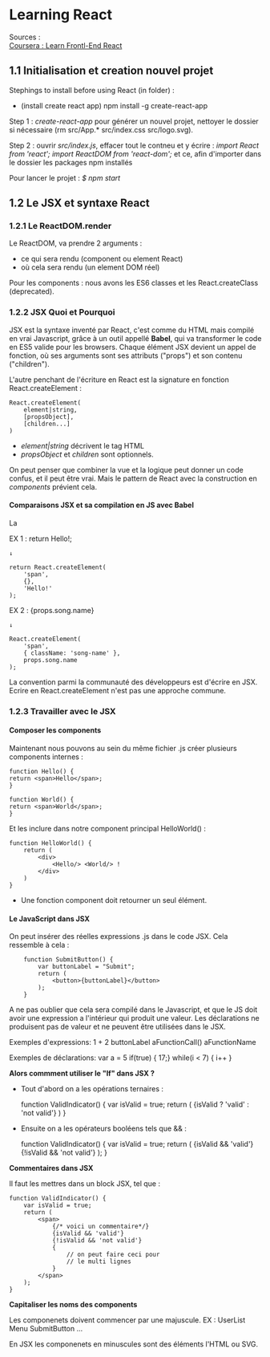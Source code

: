 # Learning React 

Sources :  
[Coursera : Learn Frontl-End React](https://www.coursera.org/learn/front-end-react/)

## 1.1 Initialisation et creation nouvel projet

Stephings to install before using React (in folder) : 
-  (install create react app) npm install -g create-react-app

Step 1 : *create-react-app <name-app>* pour générer un nouvel projet, nettoyer le dossier si nécessaire (rm src/App.* src/index.css src/logo.svg).

Step 2 : ouvrir *src/index.js*, effacer tout le contneu et y écrire :
*import React from 'react';*
*import ReactDOM from 'react-dom';*
et ce, afin d'importer dans le dossier les packages npm installés

Pour lancer le projet : *$ npm start*

## 1.2 Le JSX et syntaxe React

### 1.2.1 Le ReactDOM.render 

Le ReactDOM, va prendre 2 arguments : 
- ce qui sera rendu (component ou element React)
- où cela sera rendu (un element DOM réel)

Pour les components : nous avons les ES6 classes et les React.createClass (deprecated).

### 1.2.2 JSX Quoi et Pourquoi 

JSX est la syntaxe inventé par React, c'est comme du HTML mais compilé en vrai Javascript, grâce à un outil appellé **Babel**, qui va transformer le code en ES5 valide pour les browsers. 
Chaque élément JSX devient un appel de fonction, où ses arguments sont ses attributs ("props") et son contenu ("children").

L'autre penchant de l'écriture en React est la signature en fonction React.createElement :

    React.createElement(
        element|string,
        [propsObject],
        [children...]
    )

- *element|string* décrivent le tag HTML
- *propsObject* et *children* sont optionnels.

On peut penser que combiner la vue et la logique peut donner un code confus, et il peut être vrai. 
Mais le pattern de React avec la construction en *components* prévient cela. 


#### Comparaisons JSX et sa compilation en JS avec Babel 

La 

EX 1 :
    return <span>Hello!</span>;   
    
    ↓

    return React.createElement(
        'span',
        {},
        'Hello!'
    );

EX 2 : 
    <span className='song-name'>
        {props.song.name}
    </span>

    ↓ 

    React.createElement(
        'span',
        { className: 'song-name' },
        props.song.name
    );


La convention parmi la communauté des développeurs est d'écrire en JSX. Ecrire en React.createElement n'est pas une approche commune. 

### 1.2.3 Travailler avec le JSX 

#### Composer les components 

Maintenant nous pouvons au sein du même fichier .js créer plusieurs components internes : 

    function Hello() {
    return <span>Hello</span>;
    }

    function World() {
    return <span>World</span>;
    }

Et les inclure dans notre component principal HelloWorld() : 

    function HelloWorld() {
        return (
            <div>
                <Hello/> <World/> !
            </div>
        )
    }


- Une fonction component doit retourner un seul élément. 

#### Le JavaScript dans JSX 

On peut insérer des réelles expressions .js dans le code JSX. Cela ressemble à cela : 

        function SubmitButton() {
            var buttonLabel = "Submit";
            return (
                <button>{buttonLabel}</button>
            );
        }

A ne pas oublier que cela sera compilé dans le Javascript, et que le JS doit avoir une expression a l'intérieur qui produit une valeur. Les déclarations ne produisent pas de valeur et ne peuvent être utilisées dans le JSX. 

Exemples d'expressions:
    1 + 2
    buttonLabel
    aFunctionCall()
    aFunctionName

Exemples de déclarations:
    var a = 5
    if(true) { 17;}
    while(i < 7) { i++ }


**Alors commment utiliser le "If" dans JSX ?**

- Tout d'abord on a les opérations ternaires :

    function ValidIndicator() {
        var isValid = true;
        return (
            <span>
                {isValid ? 'valid' : 'not valid'} 
            </span>
        )
    }


- Ensuite on a les opérateurs booléens tels que && : 
    
    function ValidIndicator() {
        var isValid = true;
        return (
            <span>
                {isValid && 'valid'}
                {!isValid && 'not valid'}
            </span>
        );
    }


**Commentaires dans JSX**

Il faut les mettres dans un block JSX, tel que : 
    
    function ValidIndicator() {
        var isValid = true;
        return (
            <span>
                {/* voici un commentaire*/}
                {isValid && 'valid'}
                {!isValid && 'not valid'}
                {
                    // on peut faire ceci pour
                    // le multi lignes
                }
            </span>
        );
    }

**Capitaliser les noms des components**

Les componenets doivent commencer par une majuscule.
EX :
    UserList
    Menu
    SubmitButton
    ...

En JSX les componenets en minuscules sont des éléments l'HTML ou SVG.


